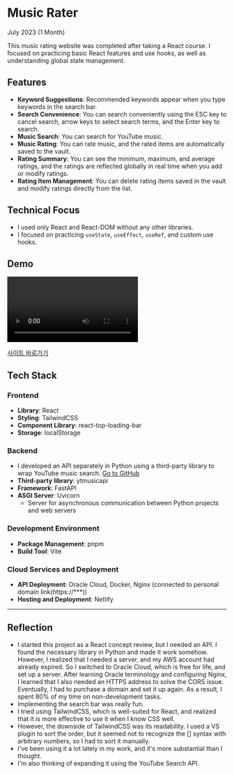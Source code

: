 # Music Rater

July 2023 (1 Month)

This music rating website was completed after taking a React course. I focused on practicing basic React features and use hooks, as well as understanding global state management.

## Features
- **Keyword Suggestions**: Recommended keywords appear when you type keywords in the search bar.
- **Search Convenience**: You can search conveniently using the ESC key to cancel search, arrow keys to select search terms, and the Enter key to search.
- **Music Search**: You can search for YouTube music.
- **Music Rating**: You can rate music, and the rated items are automatically saved to the vault.
- **Rating Summary**: You can see the minimum, maximum, and average ratings, and the ratings are reflected globally in real time when you add or modify ratings.
- **Rating Item Management**: You can delete rating items saved in the vault and modify ratings directly from the list.

## Technical Focus
- I used only React and React-DOM without any other libraries.
- I focused on practicing `useState`, `useEffect`, `useRef`, and custom use hooks.

## Demo
<video src="https://github.com/urbanscratcher/project-musicRater/assets/17016494/90a09aa0-fa15-4d64-b22f-615f3100ce2a" controls></video>

[사이트 바로가기](https://music-rater.netlify.app)

## Tech Stack
### Frontend
- **Library**: React
- **Styling**: TailwindCSS
- **Component Library**: react-top-loading-bar
- **Storage**: localStorage

### Backend
- I developed an API separately in Python using a third-party library to wrap YouTube music search. [Go to GitHub](https://github.com/urbanscratcher/api-yt-music)
- **Third-party library**: ytmusicapi
- **Framework**: FastAPI
- **ASGI Server**: Uvicorn
  - Server for asynchronous communication between Python projects and web servers

### Development Environment
- **Package Management**: pnpm
- **Build Tool**: Vite

### Cloud Services and Deployment
- **API Deployment**: Oracle Cloud, Docker, Nginx (connected to personal domain link(https://***))
- **Hosting and Deployment**: Netlify

---
## Reflection
- I started this project as a React concept review, but I needed an API. I found the necessary library in Python and made it work somehow. However, I realized that I needed a server, and my AWS account had already expired. So I switched to Oracle Cloud, which is free for life, and set up a server. After learning Oracle terminology and configuring Nginx, I learned that I also needed an HTTPS address to solve the CORS issue. Eventually, I had to purchase a domain and set it up again. As a result, I spent 80% of my time on non-development tasks.
- Implementing the search bar was really fun.
- I tried using TailwindCSS, which is well-suited for React, and realized that it is more effective to use it when I know CSS well.
- However, the downside of TailwindCSS was its readability. I used a VS plugin to sort the order, but it seemed not to recognize the [] syntax with arbitrary numbers, so I had to sort it manually.
- I've been using it a lot lately in my work, and it's more substantial than I thought.
- I'm also thinking of expanding it using the YouTube Search API.
